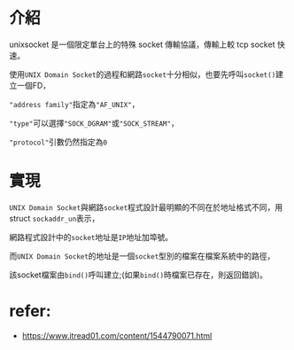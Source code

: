 # 介紹
unixsocket 是一個限定單台上的特殊 socket 傳輸協議，傳輸上較 tcp socket 快速。

使用`UNIX Domain Socket`的過程和網路`socket`十分相似，也要先呼叫`socket()`建立一個FD，

`"address family"`指定為`"AF_UNIX"`，

`"type"`可以選擇`"SOCK_DGRAM"`或`"SOCK_STREAM"`，

`"protocol"`引數仍然指定為`0`


# 實現
`UNIX Domain Socket`與網路`socket`程式設計最明顯的不同在於地址格式不同，用struct `sockaddr_un`表示，

網路程式設計中的`socket`地址是`IP`地址加埠號。

而`UNIX Domain Socket`的地址是一個`socket`型別的檔案在檔案系統中的路徑，

該socket檔案由`bind()`呼叫建立;(如果`bind()`時檔案已存在，則返回錯誤)。



# refer:
- https://www.itread01.com/content/1544790071.html

